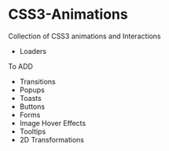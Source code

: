 # CSS3-Animations
Collection of CSS3 animations and Interactions

* Loaders


To ADD

* Transitions
* Popups
* Toasts
* Buttons
* Forms
* Image Hover Effects
* Tooltips
* 2D Transformations
